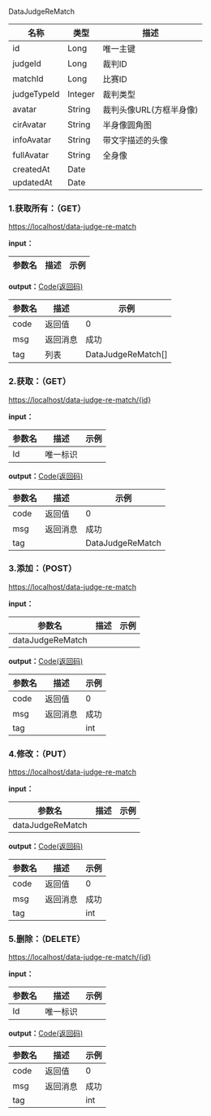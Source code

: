 ###  ###
<A NAME="DataJudgeReMatch">DataJudgeReMatch</A>

名称|类型|描述
-|-|-
id                  |Long      |唯一主键
judgeId             |Long      |裁判ID
matchId             |Long      |比赛ID
judgeTypeId         |Integer   |裁判类型
avatar              |String    |裁判头像URL(方框半身像)
cirAvatar           |String    |半身像圆角图
infoAvatar          |String    |带文字描述的头像
fullAvatar          |String    |全身像
createdAt           |Date      |
updatedAt           |Date      |

### 1.获取所有：（GET） ###
[https://localhost/data-judge-re-match](https://localhost/data-judge-re-match)

**input：**

参数名 		|描述	|示例
 --------- | ------|------

**output：**<A HREF="#Code">Code(返回码)</A>

参数名 		|描述	|示例
 --------- | ------|------
code 		|返回值	|0
msg			|返回消息|成功
tag         |列表|DataJudgeReMatch[]

### 2.获取：（GET） ###
[https://localhost/data-judge-re-match/{id}](https://localhost/data-judge-re-match/{id})

**input：**

参数名 		|描述	|示例
 --------- | ------|------
Id| 唯一标识 |   

**output：**<A HREF="#Code">Code(返回码)</A>

参数名 		|描述	|示例
 --------- | ------|------
code 		|返回值	|0
msg			|返回消息|成功
tag         ||DataJudgeReMatch

### 3.添加：（POST） ###
[https://localhost/data-judge-re-match](https://localhost/data-judge-re-match)

**input：**

参数名 		|描述	|示例
 --------- | ------|------
dataJudgeReMatch|  |   

**output：**<A HREF="#Code">Code(返回码)</A>

参数名 		|描述	|示例
 --------- | ------|------
code 		|返回值	|0
msg			|返回消息|成功
tag         ||int

### 4.修改：（PUT） ###
[https://localhost/data-judge-re-match](https://localhost/data-judge-re-match)

**input：**

参数名 		|描述	|示例
 --------- | ------|------
dataJudgeReMatch|  |   

**output：**<A HREF="#Code">Code(返回码)</A>

参数名 		|描述	|示例
 --------- | ------|------
code 		|返回值	|0
msg			|返回消息|成功
tag         ||int

### 5.删除：（DELETE） ###
[https://localhost/data-judge-re-match/{id}](https://localhost/data-judge-re-match/{id})

**input：**

参数名 		|描述	|示例
 --------- | ------|------
Id| 唯一标识 |   

**output：**<A HREF="#Code">Code(返回码)</A>

参数名 		|描述	|示例
 --------- | ------|------
code 		|返回值	|0
msg			|返回消息|成功
tag         ||int


